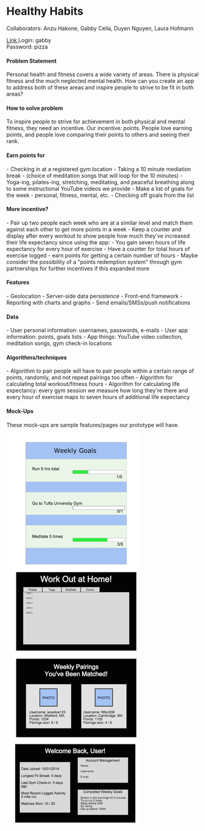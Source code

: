 <h1>Healthy Habits</h1>
Collaborators: Anzu Hakone, Gabby Cella, Duyen Nguyen, Laura Hofmann

<a href="http://comp20-f2014-team4.herokuapp.com/"> Link </a>
Login: gabby <br>
Password: pizza

<h4>Problem Statement</h4>
<p>Personal health and fitness covers a wide variety of areas. There is physical fitness and the much neglected mental health. 
How can you create an app to address both of these areas and inspire people to strive to be fit in both areas?</p>

<h4>How to solve problem</h4>
<p>To inspire people to strive for achievement in both physical and mental fitness, they need an incentive. Our incentive: points. People love earning points, and people love comparing their points to others and seeing their rank.</p>

<h4>Earn points for</h4>
- Checking in at a registered gym location
- Taking a 10 minute mediation break
	- (choice of meditation songs that will loop for the 10 minutes)
- Yoga-ing, pilates-ing, stretching, meditating, and peaceful breathing along to some instructional YouTube videos we provide
- Make a list of goals for the week - personal, fitness, mental, etc.
- Checking off goals from the list


<h4>More incentive?</h4>
- Pair up two people each week who are at a similar level and match them against each other to get more points in a week
- Keep a counter and display after every workout to show people how much they've increased their life expectancy since using the app:
	- You gain seven hours of life expectancy for every hour of exercise
- Have a counter for total hours of exercise logged - earn points for getting a certain number of hours
- Maybe consider the possibility of a "points redemption system" through gym partnerships for further incentives if this expanded more

<h4>Features</h4>
	- Geolocation
	- Server-side data persistence
	- Front-end framework 
	- Reporting with charts and graphs
	- Send emails/SMSs/push notifications

<h4>Data</h4>
- User personal information: usernames, passwords, e-mails
- User app information: points, goals lists
- App things: YouTube video collection, meditation songs, gym check-in locations


<h4>Algorithms/techniques</h4>
- Algorithm to pair people will have to pair people within a certain range of points, randomly, and not repeat pairings too often
- Algorithm for calculating total workout/fitness hours
- Algorithm for calculating life expectancy: every gym session we measure how long they're there and every hour of exercise maps to seven hours of additional life expectancy

<h4>Mock-Ups</h4>
<p>These mock-ups are sample features/pages our prototype will have.</p>
<img src="./README-mockups/mockup.png" alt="mock-up photos for README" />
